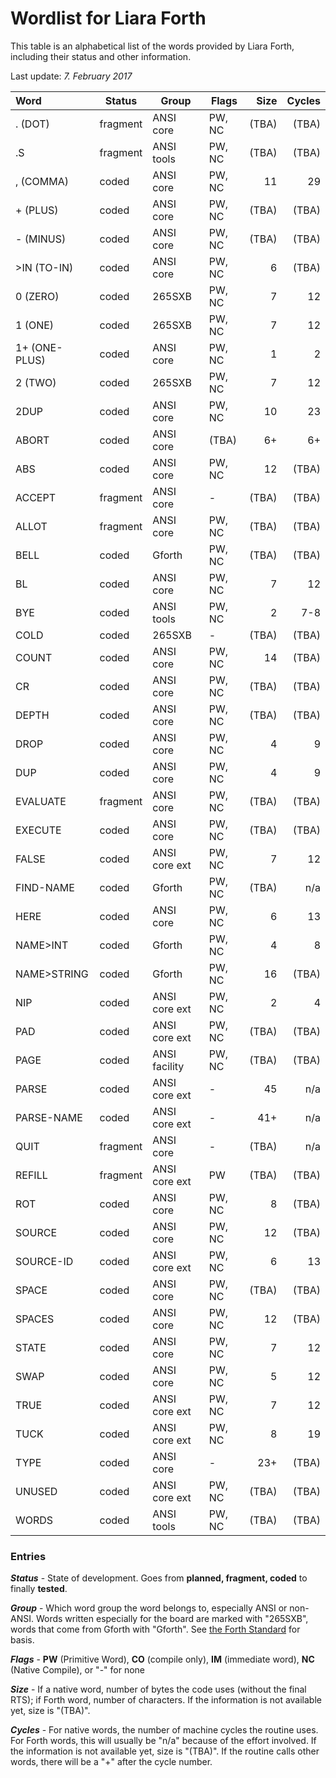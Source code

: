 # Wordlist for Liara Forth

This table is an alphabetical list of the words provided by Liara Forth, including
their status and other information. 

Last update: *7. February 2017*

| Word           | Status   | Group         | Flags  | Size  | Cycles |
| :------------- | -------- | ------------- | ------ | ----: | -----: | 
| . (DOT)        | fragment | ANSI core     | PW, NC | (TBA) |  (TBA) |
| .S             | fragment | ANSI tools    | PW, NC | (TBA) |  (TBA) |
| , (COMMA)      | coded    | ANSI core     | PW, NC | 11    |     29 |
| + (PLUS)       | coded    | ANSI core     | PW, NC | (TBA) |  (TBA) |
| - (MINUS)      | coded    | ANSI core     | PW, NC | (TBA) |  (TBA) |
| >IN (TO-IN)    | coded    | ANSI core     | PW, NC | 6     |  (TBA) |
| 0 (ZERO)       | coded    | 265SXB        | PW, NC | 7     |     12 |
| 1 (ONE)        | coded    | 265SXB        | PW, NC | 7     |     12 |
| 1+ (ONE-PLUS)  | coded    | ANSI core     | PW, NC | 1     |      2 |
| 2 (TWO)        | coded    | 265SXB        | PW, NC | 7     |     12 |
| 2DUP           | coded    | ANSI core     | PW, NC | 10    |     23 |
| ABORT          | coded    | ANSI core     | (TBA)  | 6+    |     6+ | 
| ABS            | coded    | ANSI core     | PW, NC | 12    |  (TBA) |
| ACCEPT         | fragment | ANSI core     | -      | (TBA) |  (TBA) |
| ALLOT          | fragment | ANSI core     | PW, NC | (TBA) |  (TBA) |
| BELL           | coded    | Gforth        | PW, NC | (TBA) |  (TBA) |
| BL             | coded    | ANSI core     | PW, NC | 7     |     12 |
| BYE            | coded    | ANSI tools    | PW, NC | 2     |    7-8 | 
| COLD           | coded    | 265SXB        | -      | (TBA) |  (TBA) |
| COUNT          | coded    | ANSI core     | PW, NC | 14    |  (TBA) |
| CR             | coded    | ANSI core     | PW, NC | (TBA) |  (TBA) |
| DEPTH          | coded    | ANSI core     | PW, NC | (TBA) |  (TBA) |
| DROP           | coded    | ANSI core     | PW, NC | 4     |      9 |
| DUP            | coded    | ANSI core     | PW, NC | 4     |      9 |
| EVALUATE       | fragment | ANSI core     | PW, NC | (TBA) |  (TBA) |
| EXECUTE        | coded    | ANSI core     | PW, NC | (TBA) |  (TBA) |
| FALSE          | coded    | ANSI core ext | PW, NC | 7     |     12 |
| FIND-NAME      | coded    | Gforth        | PW, NC | (TBA) |    n/a |
| HERE           | coded    | ANSI core     | PW, NC | 6     |     13 |
| NAME>INT       | coded    | Gforth        | PW, NC | 4     |      8 |
| NAME>STRING    | coded    | Gforth        | PW, NC | 16    |  (TBA) |
| NIP            | coded    | ANSI core ext | PW, NC | 2     |      4 |
| PAD            | coded    | ANSI core ext | PW, NC | (TBA) |  (TBA) |
| PAGE           | coded    | ANSI facility | PW, NC | (TBA) |  (TBA) |
| PARSE          | coded    | ANSI core ext | -      | 45    |    n/a |
| PARSE-NAME     | coded    | ANSI core ext | -      | 41+   |    n/a |
| QUIT           | fragment | ANSI core     | -      | (TBA) |    n/a |
| REFILL         | fragment | ANSI core ext | PW     | (TBA) |  (TBA) |
| ROT            | coded    | ANSI core     | PW, NC | 8     |  (TBA) |
| SOURCE         | coded    | ANSI core     | PW, NC | 12    |  (TBA) |
| SOURCE-ID      | coded    | ANSI core ext | PW, NC | 6     |     13 |
| SPACE          | coded    | ANSI core     | PW, NC | (TBA) |  (TBA) |
| SPACES         | coded    | ANSI core     | PW, NC | 12    |  (TBA) |
| STATE          | coded    | ANSI core     | PW, NC | 7     |     12 |
| SWAP           | coded    | ANSI core     | PW, NC | 5     |     12 |
| TRUE           | coded    | ANSI core ext | PW, NC | 7     |     12 |
| TUCK           | coded    | ANSI core ext | PW, NC | 8     |     19 |
| TYPE           | coded    | ANSI core     | -      | 23+   |  (TBA) |
| UNUSED         | coded    | ANSI core ext | PW, NC | (TBA) |  (TBA) |
| WORDS          | coded    | ANSI tools    | PW, NC | (TBA) |  (TBA) |


### Entries

***Status*** - State of development. Goes from **planned, fragment, coded** to
finally **tested**.

***Group*** - Which word group the word belongs to, especially ANSI or non-ANSI.
Words written especially for the board are marked with "265SXB", words that come
from Gforth with "Gforth". See [the Forth Standard](https://forth-standard.org/)
for basis.

***Flags*** - **PW** (Primitive Word), **CO** (compile only), **IM** (immediate word), 
**NC** (Native Compile), or "-" for none

***Size*** - If a native word, number of bytes the code uses (without the final
RTS); if Forth word, number of characters. If the information is not available
yet, size is "(TBA)". 

***Cycles*** - For native words, the number of machine cycles the routine uses.
For Forth words, this will usually be "n/a" because of the effort involved.  If
the information is not available yet, size is "(TBA)". If the routine calls
other words, there will be a "+" after the cycle number. 
